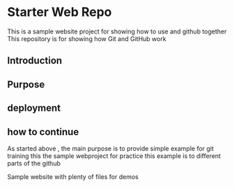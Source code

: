 # Starter Web Repo
This is a sample website project for showing how to use and github together
This repository is for showing how Git and GitHub work
## Introduction
## Purpose
## deployment
## how to continue
 As started above , the main purpose is to provide simple example for git training
this the sample webproject for practice
this example is to different parts of the github

Sample website with plenty of files for demos